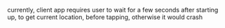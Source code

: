currently, client app requires user to wait for a few seconds after starting up, 
to get current location, before tapping, otherwise it would crash
